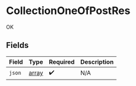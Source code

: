 # CollectionOneOfPostRes

OK


## Fields

| Field                                                 | Type                                                  | Required                                              | Description                                           |
| ----------------------------------------------------- | ----------------------------------------------------- | ----------------------------------------------------- | ----------------------------------------------------- |
| `json`                                                | [array](../../Models/Shared/CollectionOneOfObject.md) | :heavy_check_mark:                                    | N/A                                                   |
